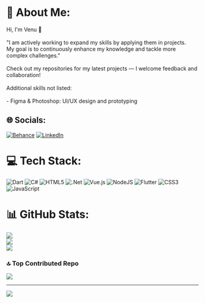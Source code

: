 # 🦇 About Me:
Hi, I'm Venu 👋<br><br>"I am actively working to expand my skills by applying them in projects.<br>My goal is to continuously enhance my knowledge and tackle more complex challenges."<br><br>Check out my repositories for my latest projects — I welcome feedback and collaboration!<br><br>Additional skills not listed:<br><br>- Figma & Photoshop: UI/UX design and prototyping


## 🌐 Socials:
[![Behance](https://img.shields.io/badge/Behance-1769ff?logo=behance&logoColor=white)](https://www.behance.net/venurshmanivan) [![LinkedIn](https://img.shields.io/badge/LinkedIn-%230077B5.svg?logo=linkedin&logoColor=white)](https://www.linkedin.com/in/venurshan-manivannan-034592231/) 

# 💻 Tech Stack:
![Dart](https://img.shields.io/badge/dart-%230175C2.svg?style=flat&logo=dart&logoColor=white) ![C#](https://img.shields.io/badge/c%23-%23239120.svg?style=flat&logo=csharp&logoColor=white) ![HTML5](https://img.shields.io/badge/html5-%23E34F26.svg?style=flat&logo=html5&logoColor=white) ![.Net](https://img.shields.io/badge/.NET-5C2D91?style=flat&logo=.net&logoColor=white) ![Vue.js](https://img.shields.io/badge/vue.js-%2335495e.svg?style=flat&logo=vuedotjs&logoColor=%234FC08D) ![NodeJS](https://img.shields.io/badge/node.js-6DA55F?style=flat&logo=node.js&logoColor=white) ![Flutter](https://img.shields.io/badge/Flutter-%2302569B.svg?style=flat&logo=Flutter&logoColor=white) ![CSS3](https://img.shields.io/badge/css3-%231572B6.svg?style=flat&logo=css3&logoColor=white) ![JavaScript](https://img.shields.io/badge/javascript-%23323330.svg?style=flat&logo=javascript&logoColor=%23F7DF1E)
# 📊 GitHub Stats:
![](https://github-readme-stats.vercel.app/api/top-langs/?username=venu21-dev&theme=graywhite&hide_border=false&include_all_commits=true&count_private=false&layout=compact)<br/>
![](https://github-readme-stats.vercel.app/api?username=venu21-dev&theme=graywhite&hide_border=false&include_all_commits=true&count_private=false)<br/>
![](https://github-readme-streak-stats.herokuapp.com/?user=venu21-dev&theme=graywhite&hide_border=false)<br/>

### 🔝 Top Contributed Repo
![](https://github-contributor-stats.vercel.app/api?username=venu21-dev&limit=5&theme=graywhite&combine_all_yearly_contributions=true)

---
[![](https://visitcount.itsvg.in/api?id=venu21-dev&icon=0&color=0)](https://visitcount.itsvg.in)

<!-- Proudly created with GPRM ( https://gprm.itsvg.in ) -->

<!---
venu21-dev/venu21-dev is a ✨ special ✨ repository because its `README.md` (this file) appears on your GitHub profile.
You can click the Preview link to take a look at your changes.
--->
